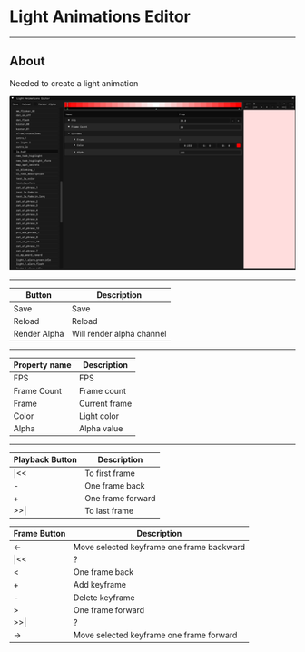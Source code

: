 # Light Animations Editor

___

## About

Needed to create a light animation

![alt text centered](assets/images/light-animations-editor.png)

___

| Button | Description |
|---|---|
| Save | Save |
| Reload | Reload |
| Render Alpha | Will render alpha channel |

___

| Property name | Description |
|---|---|
| FPS | FPS |
| Frame Count | Frame count |
| Frame | Current frame |
| Color | Light color |
| Alpha | Alpha value |

___

| Playback Button | Description |
|---|---|
| \|<< | To first frame |
| - | One frame back |
| + | One frame forward |
| >>\| | To last frame |

| Frame Button | Description |
|---|---|
| <- | Move selected keyframe one frame backward |
| \|<< | ? |
| < | One frame back |
| + | Add keyframe |
| - | Delete keyframe |
| > | One frame forward |
| >>\| | ? |
| -> | Move selected keyframe one frame forward |
